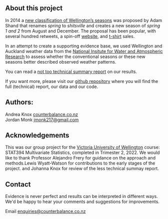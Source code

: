 ## About this project

In 2014 a [new classification of Wellington’s seasons](https://twitter.com/adamshand/status/513197000930521089?cxt=HHwWgsCTxIH9np8OAAAA) was proposed by Adam Shand that renames _spring_ to _shitsville_ and creates a new season of _spring 1 and 2_ from August and December. The proposal has been popular, with several hundred retweets, a spin-off [website](https://www.realnzweather.com), and [t-shirt](https://shitsville.printmighty.co.nz) sales.  

In an attempt to create a supporting evidence base, we used Wellington and Auckland weather data from the [National Insitute for Water and Atmospheric Research](https://cliflo.niwa.co.nz/) to assess whether the conventional seasons or these new seasons better described observed weather patterns. 

You can read a [not too technical summary report](https://andreaknox-nz.github.io/real_seasons/summary_report_less_technical/summary_report.html) on our results.

If you want more, please visit our [github repository](https://github.com/andreaknox-nz/real_seasons) where you will find the full (technical) report, our data and our code.

## Authors: 
Andrea Knox [counterbalance.co.nz](https://counterbalance.co.nz>)  
Jordan Monk <jmonk217@gmail.com>

## Acknowledgements
This was our group project for the [Victoria University of Wellington](https://www.wgtn.ac.nz/) course: STAT394 Multivariate Statistics, completed in Trimester 2, 2022. We would like to thank Professor Alejandro Frery for guidance on the approach and methods.Lewis Wyatt-Watson for contributions to the early stages of the project. and Johanna Knox for review of the less technical summay report.

## Contact
Evidence is never perfect and results can be interpreted in different ways. We'd be happy to hear your comments and suggestions for improvements.

Email <enquiries@counterbalance.co.nz>
